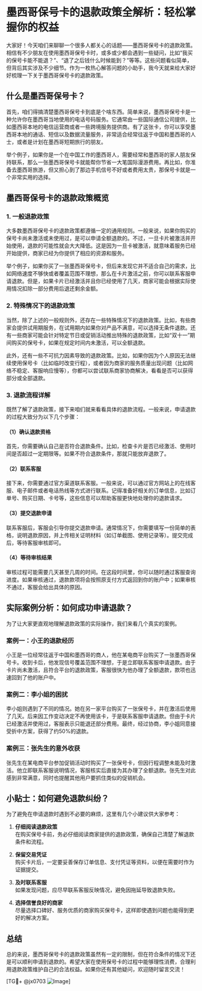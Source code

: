 # 墨西哥保号卡的退款政策全解析：轻松掌握你的权益

大家好！今天咱们来聊聊一个很多人都关心的话题——墨西哥保号卡的退款政策。相信有不少朋友在使用墨西哥保号卡时，或多或少都会遇到一些疑问，比如“我买的保号卡能不能退？”、“退了之后钱什么时候能到？”等等。这些问题看似简单，但背后其实涉及不少细节。作为一枚热心解答问题的小助手，我今天就来给大家好好梳理一下关于墨西哥保号卡的退款政策。

## 什么是墨西哥保号卡？

首先，咱们得搞清楚墨西哥保号卡到底是个啥东西。简单来说，墨西哥保号卡是一种允许你在墨西哥当地使用的电话号码服务。它通常由一些国际通信公司提供，比如墨西哥本地的电信运营商或者一些跨境服务提供商。有了这张卡，你可以享受墨西哥本地的通话、短信以及数据流量服务，非常适合经常往返于中国和墨西哥的人士，或者是计划在墨西哥短期旅行的朋友。

举个例子，如果你是一个在中国工作的墨西哥人，需要经常和墨西哥的家人朋友保持联系，那么一张墨西哥保号卡就能帮你节省一大笔国际漫游费用。再比如，你准备去墨西哥旅游，但又担心到了那边手机信号不好或者费用太贵，那保号卡就是一个非常实用的选择。

## 墨西哥保号卡的退款政策概览

### 1. 一般退款政策

大多数墨西哥保号卡的退款政策都遵循一定的通用规则。一般来说，如果你购买的保号卡尚未激活或未使用过，是可以申请全额退款的。不过，一旦卡片被激活并开始使用，退款的可能性就会大大降低。这是因为一旦卡被激活，就意味着服务已经开始提供，商家已经为你提供了相应的资源和服务。

举个例子，如果你买了一张墨西哥保号卡，但后来发现它并不适合自己的需求，比如网络速度不够快或者覆盖范围不理想，那么在卡片激活之前，你可以联系客服申请退款。但是，如果卡片已经激活并且你已经使用了几天，商家可能会根据实际使用情况扣除一部分费用后退还剩余金额。

### 2. 特殊情况下的退款政策

当然，除了上述的一般规则外，还存在一些特殊情况下的退款政策。比如，有些商家会提供试用期服务，在试用期内如果你对产品不满意，可以选择无条件退款。还有一些商家可能会针对特定节日或促销活动推出特殊的退款政策，比如“双十一”期间购买的保号卡，如果在规定时间内未激活，可以全额退款。

此外，还有一些不可抗力因素导致的退款政策。比如，如果你因为个人原因无法继续使用保号卡（比如临时改变行程），或者因为商家的服务质量出现问题（比如网络不稳定、客服响应慢等），你都可以尝试联系商家协商解决，看看是否可以获得部分或全部退款。

### 3. 退款流程详解

既然了解了退款政策，接下来咱们就来看看具体的退款流程。一般来说，申请退款的过程大致分为以下几个步骤：

#### （1）确认退款资格

首先，你需要确认自己是否符合退款条件。比如，检查卡片是否已经激活、使用时间是否超过一定期限等。如果不符合退款条件，那就只能放弃退款了。

#### （2）联系客服

接下来，你需要通过官方渠道联系客服。一般来说，可以通过官方网站上的在线客服、电子邮件或者电话热线等方式进行联系。记得准备好相关的订单信息，比如订单号、购买日期、卡号等，这些信息可以帮助客服更快地处理你的退款请求。

#### （3）提交退款申请

联系客服后，客服会引导你提交退款申请。通常情况下，你需要填写一份简单的表格，说明退款原因，并上传相关证明材料（如订单截图、使用记录等）。提交完成后，等待客服审核即可。

#### （4）等待审核结果

审核过程可能需要几天甚至几周的时间。在这段时间里，你可以随时通过客服查询进度。如果审核通过，退款款项将会按照原支付方式返回到你的账户中；如果审核不通过，客服会给出具体的原因。

## 实际案例分析：如何成功申请退款？

为了让大家更直观地理解退款政策的实际操作，我们来看几个真实的案例。

### 案例一：小王的退款经历

小王是一位经常往返于中国和墨西哥的商人，他在某电商平台购买了一张墨西哥保号卡。收到卡后，他发现信号覆盖范围不理想，于是立即联系客服申请退款。由于卡片尚未激活，且符合平台的退款政策，客服很快为他办理了全额退款，款项也迅速回到了他的账户中。

### 案例二：李小姐的困扰

李小姐则遇到了不同的情况。她在另一家平台购买了一张保号卡，并在激活后使用了几天。后来因工作变动决定不再使用该卡，于是联系客服申请退款。但由于卡片已经激活并使用过，客服表示只能退还部分费用。最终，经过协商，李小姐同意接受折中方案，获得了约50%的退款。

### 案例三：张先生的意外收获

张先生在某电商平台参加促销活动时购买了一张保号卡，但因行程调整未能及时激活。他立即联系客服说明情况，客服核实后直接为其办理了全额退款。张先生对此感到非常满意，同时也提醒其他用户要抓住类似的促销机会。

## 小贴士：如何避免退款纠纷？

为了避免在申请退款时遇到不必要的麻烦，这里有几个小建议供大家参考：

1. **仔细阅读退款政策**  
   在购买保号卡前，务必仔细阅读商家提供的退款政策，确保自己清楚了解退款条件和流程。

2. **保留交易凭证**  
   购买卡片后，一定要妥善保存订单信息、支付凭证等资料，以便在需要时作为证据提交。

3. **及时联系客服**  
   如果发现问题，应尽早联系客服反映情况，避免因拖延导致退款失败。

4. **选择信誉良好的商家**  
   尽量选择口碑好、服务优质的商家购买保号卡，这样即使遇到问题也能得到更好的解决方案。

## 总结

总的来说，墨西哥保号卡的退款政策虽然有一定的限制，但在符合条件的情况下还是可以顺利申请到退款的。希望大家在使用保号卡的过程中能够理性消费，合理利用退款政策维护自己的合法权益。如果你还有其他疑问，欢迎随时留言交流！

[TG💪+ @jx0703 ![Image](https://github.com/user-attachments/assets/dbca1d08-cadb-493c-b0ec-ad6f7a83f270)]